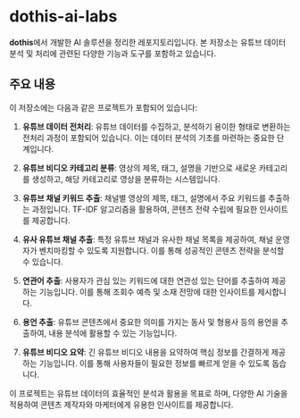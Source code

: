 # dothis-ai-labs

**dothis**에서 개발한 AI 솔루션을 정리한 레포지토리입니다. 본 저장소는 유튜브 데이터 분석 및 처리에 관련된 다양한 기능과 도구를 포함하고 있습니다.

## 주요 내용

이 저장소에는 다음과 같은 프로젝트가 포함되어 있습니다:

1. **유튜브 데이터 전처리**: 유튜브 데이터를 수집하고, 분석하기 용이한 형태로 변환하는 전처리 과정이 포함되어 있습니다. 이는 데이터 분석의 기초를 마련하는 중요한 단계입니다.

2. **유튜브 비디오 카테고리 분류**: 영상의 제목, 태그, 설명을 기반으로 새로운 카테고리를 생성하고, 해당 카테고리로 영상을 분류하는 시스템입니다.

3. **유튜브 채널 키워드 추출**: 채널별 영상의 제목, 태그, 설명에서 주요 키워드를 추출하는 과정입니다. TF-IDF 알고리즘을 활용하여, 콘텐츠 전략 수립에 필요한 인사이트를 제공합니다.

4. **유사 유튜브 채널 추출**: 특정 유튜브 채널과 유사한 채널 목록을 제공하여, 채널 운영자가 벤치마킹할 수 있도록 지원합니다. 이를 통해 성공적인 콘텐츠 전략을 분석할 수 있습니다.

5. **연관어 추출**: 사용자가 관심 있는 키워드에 대한 연관성 있는 단어를 추출하여 제공하는 기능입니다. 이를 통해 조회수 예측 및 소재 전망에 대한 인사이트를 제시합니다.

6. **용언 추출**: 유튜브 콘텐츠에서 중요한 의미를 가지는 동사 및 형용사 등의 용언을 추출하여, 내용 분석에 활용할 수 있는 기능입니다.

7. **유튜브 비디오 요약**: 긴 유튜브 비디오 내용을 요약하여 핵심 정보를 간결하게 제공하는 기능입니다. 이를 통해 사용자들이 필요한 정보를 빠르게 얻을 수 있도록 돕습니다.

이 프로젝트는 유튜브 데이터의 효율적인 분석과 활용을 목표로 하며, 다양한 AI 기술을 적용하여 콘텐츠 제작자와 마케터에게 유용한 인사이트를 제공합니다.
